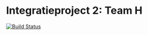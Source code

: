 # Integratieproject 2: Team H

[![Build Status](https://travis-ci.org/sliman180/IntegratieProject2_TeamH_Spring.svg?branch=master)](https://travis-ci.org/sliman180/IntegratieProject2_TeamH_Spring)

